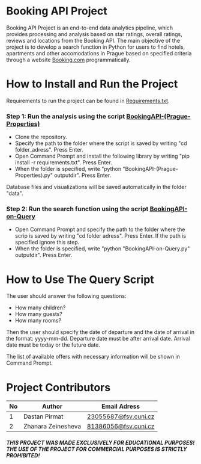 # Booking API Project

Booking API Project is an end-to-end data analytics pipeline, which provides processing and analysis based on star ratings, overall ratings, reviews and locations from the Booking API.
The main objective of the project is to develop a search function in Python for users to find hotels, apartments and other accomodations in Prague based on specified criteria through a website [Booking.com](https://www.booking.com/index.ru.html?aid=304142&label=gen173nr-1BCAEoggI46AdIM1gEaDqIAQGYASG4ARfIAQzYAQHoAQGIAgGoAgO4Au2m754GwAIB0gIkZDg4ZWE5ODEtYWJjYi00Njk3LTg3MzMtNGVhYWY5NTgzMzhh2AIF4AIB&sid=44632f1b92082830e0652acb584d3335&) programmatically.

# How to Install and Run the Project

Requirements to run the project can be found in [Requirements.txt](https://github.com/ZhanaraZein/BookingApiProject/blob/main/Requirements.txt).

### Step 1: Run the analysis using the script [BookingAPI-(Prague-Properties)](BookingAPI-(Prague-Properties).py)

* Clone the repository.
* Specify the path to the folder where the script is saved by writing "cd folder_adress". Press Enter.
* Open Command Prompt and install the following library by writing "pip install -r requirements.txt". Press Enter.
* When the folder is specified, write "python "BookingAPI-(Prague-Properties).py" outputdir". Press Enter.

Database files and visualizations will be saved automatically in the folder "data".

### Step 2: Run the search function using the script [BookingAPI-on-Query](BookingAPI-on-Query.py)

* Open Command Prompt and specify the path to the folder where the scrip is saved by writing "cd folder adress". Press Enter. If the path is specified ignore this step.
* When the folder is specified, write "python "BookingAPI-on-Query.py" outputdir". Press Enter.

# How to Use The Query Script

The user should answer the following questions:
* How many children?
* How many guests?
* How many rooms?

Then the user should specify the date of departure and the date of arrival in the format: yyyy-mm-dd.
Departure date must be after arrival date.
Arrival date must be today or the future date.

The list of available offers with necessary information will be shown in Command Prompt.

# Project Contributors

| No  | Author | Email Adress |
| ------------- | ------------- | ------------- |
| 1  | Dastan Pirmat  | 23055687@fsv.cuni.cz |
| 2  | Zhanara Zeinesheva  | 81386056@fsv.cuni.cz |



##### THIS PROJECT WAS MADE EXCLUSIVELY FOR EDUCATIONAL PURPOSES! THE USE OF THE PROJECT FOR COMMERCIAL PURPOSES IS STRICTLY PROHIBITED!

